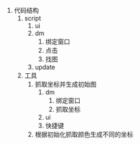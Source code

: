 1. 代码结构
   1. script
      1. ui
      2. dm
         1. 绑定窗口
         2. 点击
         3. 找图
      3. update
   2. 工具
      1. 抓取坐标并生成初始图
         1. dm
            1. 绑定窗口
            2. 抓取坐标
         2. ui
         3. 快捷键
      2. 根据初始化抓取颜色生成不同的坐标